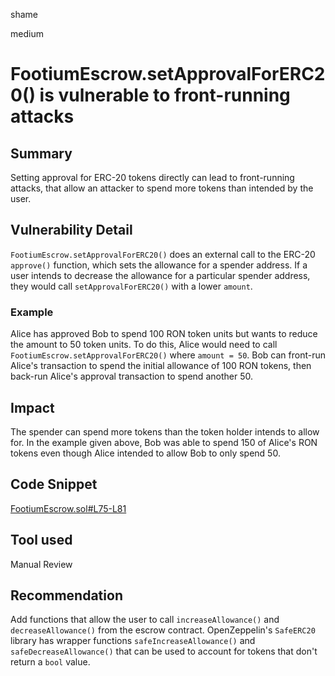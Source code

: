 shame

medium

# FootiumEscrow.setApprovalForERC20() is vulnerable to front-running attacks

## Summary
Setting approval for ERC-20 tokens directly can lead to front-running attacks, that allow an attacker to spend more tokens than intended by the user.
## Vulnerability Detail
`FootiumEscrow.setApprovalForERC20()` does an external call to the ERC-20 `approve()` function, which sets the allowance for a spender address. If a user intends to decrease the allowance for a particular spender address, they would call `setApprovalForERC20()` with a lower `amount`. 

### Example
Alice has approved Bob to spend 100 RON token units but wants to reduce the amount to 50 token units. To do this, Alice would need to call `FootiumEscrow.setApprovalForERC20()` where `amount = 50`.
Bob can front-run Alice's transaction to spend the initial allowance of 100 RON tokens, then back-run Alice's approval transaction to spend another 50.
## Impact
The spender can spend more tokens than the token holder intends to allow for.
In the example given above, Bob was able to spend 150 of Alice's RON tokens even though Alice intended to allow Bob to only spend 50.
## Code Snippet
[FootiumEscrow.sol#L75-L81](https://github.com/sherlock-audit/2023-04-footium/blob/main/footium-eth-shareable/contracts/FootiumEscrow.sol#L75-L81)
## Tool used

Manual Review

## Recommendation
Add functions that allow the user to call `increaseAllowance()` and `decreaseAllowance()` from the escrow contract. OpenZeppelin's `SafeERC20` library has wrapper functions `safeIncreaseAllowance()` and `safeDecreaseAllowance()` that can be used to account for tokens that don't return a `bool` value.